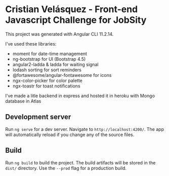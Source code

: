 # Cristian Velásquez  - Front-end Javascript Challenge for JobSity


This project was generated with Angular CLI 11.2.14.

I've used these libraries:
- moment for date-time management
- ng-bootstrap for UI (Bootstrap 4.5)
- angular2-ladda & ladda for waiting signal
- lodash sorting for sort reminders
- @fortawesome/angular-fontawesome for icons
- ngx-color-picker for color palette 
- ngx-toastr for toast notifications

I've made a litle backend in express and hosted it in heroku with Mongo database in Atlas


## Development server

Run `ng serve` for a dev server. Navigate to `http://localhost:4200/`. The app will automatically reload if you change any of the source files.

## Build

Run `ng build` to build the project. The build artifacts will be stored in the `dist/` directory. Use the `--prod` flag for a production build.
